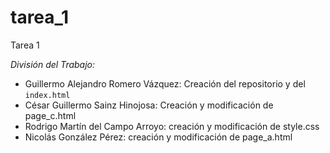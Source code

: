 # tarea_1
Tarea 1

*División del Trabajo:*
- Guillermo Alejandro Romero Vázquez: Creación del repositorio y del `index.html`
- César Guillermo Sainz Hinojosa: Creación y modificación de page_c.html
- Rodrigo Martín del Campo Arroyo: creación y modificación de style.css
- Nicolás González Pérez: creación y modificación de page_a.html
